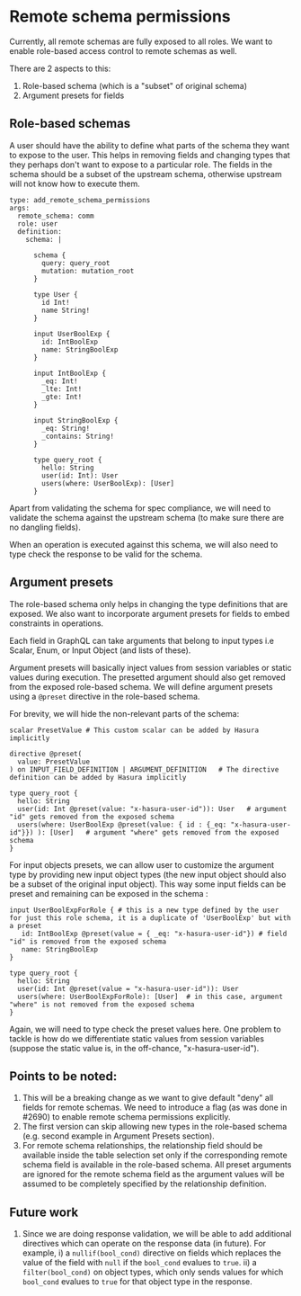 # Remote schema permissions

Currently, all remote schemas are fully exposed to all roles. We want to enable role-based access control to remote schemas as well.

There are 2 aspects to this:

1. Role-based schema (which is a "subset" of original schema)
2. Argument presets for fields

## Role-based schemas

A user should have the ability to define what parts of the schema they want to expose to the user. This helps in removing fields and changing types that they perhaps don't want to expose to a particular role. The fields in the schema should be a subset of the upstream schema, otherwise upstream will not know how to execute them.

```
type: add_remote_schema_permissions
args:
  remote_schema: comm
  role: user
  definition:
    schema: |

      schema {
        query: query_root
        mutation: mutation_root
      }

      type User {
        id Int!
        name String!
      }

      input UserBoolExp {
        id: IntBoolExp
        name: StringBoolExp
      }

      input IntBoolExp {
        _eq: Int!
        _lte: Int!
        _gte: Int!
      }

      input StringBoolExp {
        _eq: String!
        _contains: String!
      }

      type query_root {
        hello: String
        user(id: Int): User
        users(where: UserBoolExp): [User]
      }
```

Apart from validating the schema for spec compliance, we will need to validate the schema against the upstream schema (to make sure there are no dangling fields).

When an operation is executed against this schema, we will also need to type check the response to be valid for the schema.

## Argument presets

The role-based schema only helps in changing the type definitions that are exposed. We also want to incorporate argument presets for fields to embed constraints in operations.

Each field in GraphQL can take arguments that belong to input types i.e Scalar, Enum, or Input Object (and lists of these).

Argument presets will basically inject values from session variables or static values during execution. The presetted argument should also get removed from the exposed role-based schema. We will define argument presets using a `@preset` directive in the role-based schema.

For brevity, we will hide the non-relevant parts of the schema:

```
scalar PresetValue # This custom scalar can be added by Hasura implicitly

directive @preset(
  value: PresetValue
) on INPUT_FIELD_DEFINITION | ARGUMENT_DEFINITION   # The directive definition can be added by Hasura implicitly

type query_root {
  hello: String
  user(id: Int @preset(value: "x-hasura-user-id")): User   # argument "id" gets removed from the exposed schema
  users(where: UserBoolExp @preset(value: { id : {_eq: "x-hasura-user-id"}}) ): [User]   # argument "where" gets removed from the exposed schema
}
```

For input objects presets, we can allow user to customize the argument type by providing new input object types (the new input object should also be a subset of the original input object). This way some input fields can be preset and remaining can be exposed in the schema :

```
input UserBoolExpForRole { # this is a new type defined by the user for just this role schema, it is a duplicate of 'UserBoolExp' but with a preset
   id: IntBoolExp @preset(value = { _eq: "x-hasura-user-id"}) # field "id" is removed from the exposed schema
   name: StringBoolExp
}

type query_root {
  hello: String
  user(id: Int @preset(value = "x-hasura-user-id")): User
  users(where: UserBoolExpForRole): [User]  # in this case, argument "where" is not removed from the exposed schema
}
```

Again, we will need to type check the preset values here. One problem to tackle is how do we differentiate static values from session variables (suppose the static value is, in the off-chance, "x-hasura-user-id").

## Points to be noted:

1. This will be a breaking change as we want to give default "deny" all fields for remote schemas. We need to introduce a flag (as was done in #2690) to enable remote schema permissions explicitly.
2. The first version can skip allowing new types in the role-based schema (e.g. second example in Argument Presets section).
3. For remote schema relationships, the relationship field should be available inside the table selection set only if the corresponding remote schema field is available in the role-based schema. All preset arguments are ignored for the remote schema field as the argument values will be assumed to be completely specified by the relationship definition.

## Future work

1. Since we are doing response validation, we will be able to add additional directives which can operate on the response data (in future). For example, i) a `nullif(bool_cond)` directive on fields which replaces the value of the field with `null` if the `bool_cond` evalues to `true`. ii) a `filter(bool_cond)` on object types, which only sends values for which `bool_cond` evalues to `true` for that object type in the response.
